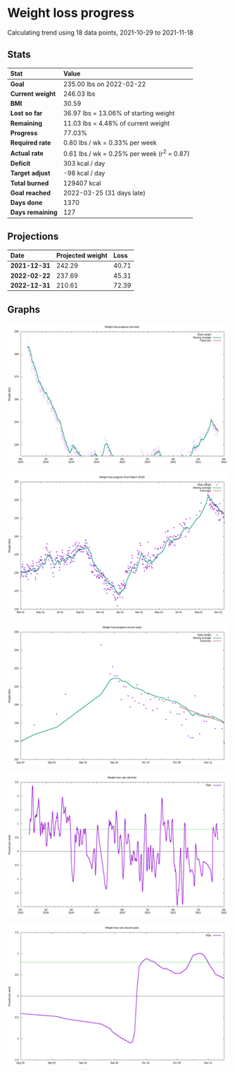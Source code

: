 # Weight loss progress

Calculating trend using 18 data points, 2021-10-29 to 2021-11-18

## Stats

Stat|Value
:-|:-
**Goal**|235.00 lbs on 2022-02-22
**Current weight**|246.03 lbs
**BMI**|30.59
**Lost so far**|36.97 lbs = 13.06% of starting weight
**Remaining**|11.03 lbs =  4.48% of current  weight
**Progress**|77.03%
**Required rate**|0.80 lbs / wk = 0.33% per week
**Actual rate**|0.61 lbs / wk = 0.25% per week  (r<sup>2</sup> = 0.87)
**Deficit**|303 kcal / day
**Target adjust**|-98 kcal / day
**Total burned**|129407 kcal
**Goal reached**|2022-03-25 (31 days late)
**Days done**|1370
**Days remaining**|127

## Projections

Date|Projected weight|Loss
:-|:-|:-
**2021-12-31**|242.29|40.71
**2022-02-22**|237.69|45.31
**2022-12-31**|210.61|72.39

## Graphs

![](weight-graph-alltime.png)

![](weight-graph-covid.png)

![](weight-graph-recent.png)

![](rate-graph-alltime.png)

![](rate-graph-recent.png)

